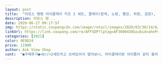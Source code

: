 ```yaml
---
layout: post 
title:  "아모스 탱탱 아이클레이 키즈 2 세트, 클레이(흰색, 노랑, 빨강, 파랑, 검정), 아이폼(형광핑크, 형광노랑, 형광연두)" 
description: 아모스 탱 ..
date: 2020-06-27 09:17:57 
img: https://static.coupangcdn.com/image/retail/images/2020/03/30/14/6/5390f440-8993-48e4-96be-62d1267d2aae.jpg 
linkUrl: https://link.coupang.com/re/AFFSDP?lptag=AF3600438&subid=ahnPublicAsk&pageKey=1407435617&itemId=2443276015&vendorItemId=70437013174&traceid=V0-113-0826c89c41009da3 
categories: [1021] 
color: 9E9D24 
price: 11900 
author: Ask View Shop 
cont:  "●구매후기●<br/>2세트라고 쓰여있어서 열어보니, 아이클레이랑 아이폼이 같이 들어있어서 2세트라고 한건가봐요.<br/><br/>6살 아이랑 클레이는 많이 해봤지만,<br/>추가후기<br/>가지고 놀기에 적당한 양, 적당한 구성.<br/> 요즘같이 코로나로 밖에 나가지 못하는 시기엔 집에서 클레이 만지작거리는게 가장 최고의 취미생활이죠! ㅋㅋ 어린이날이 있기도했고, 밖에 나가지 못하는 동생에게 선물로 줬습니다.<br/><br/>구성: 별 다섯 개<br/>그다음에 안내문보고 개구리를 만들어봤는데 점점 조금씩은 늘고잇다고 생각할래요<br/>그리고 아이폼은 잘늘어나는촉감은 아닌데 울퉁불퉁한게 촉감이 좋았습니다<br/>남은재료는 울 아가들 가지고 놀게 해주려고요!<br/>냄새가 심하지않고, 촉감은 풍선껍데기 같다고할까요?<br/>다이에 작은 세트로 파는걸 본적은 있는데,<br/>동생이링 같이 만든 클레이 작품도 올려둡니다.<br/> 도넛은 머핀만들려다가 실패해서ㅋㅋ 즉석에서 만들고 아이폼으로 장식했네요 아이폼이 형광이라 다른곳에 만들기도 좋을것같고, 같이 들어있는 부자재로 삔이나 스프링놀이 만들기도 좋겠어요!! 이곳저곳 남은 클레이 이용해서 만들어보겠습니다^^!<br/>또 구매할거 같아요<br/>마르고난걸 뜯으면 부스러기가 생기긴 하지만,<br/>마르기전 상태는 바닥에 흐르지도 않고, 내복에 붙어있지도 않네요.<br/><br/>만들려고 꺼내놓고 남은 재료는 동글동글 만들면 완전 탱탱공처럼 통통 잘튀어요<br/>매트하고잘늘어나는... <br/>그런??<br/>모양을 만들고 몇시간 지나니 단단하게 굳었어요!<br/>바닥에 떨어지는 거 없고, 손에 묻는것도 별로 없다는걸 보고<br/>박스에 재료만드는 재료,악세사리,안내문까지 잘 첨부되있고요 색만드는 비율과 방법이 적혀있어서 너무 유용햇어요!<br/>배송상태 좋습니다<br/>사진보시면 초록색을 만들기위해 노랑,파랑을 섞었는데 완전 잘섞여져서 감탄했습니다!<br/>설명서에 색 조합이 쓰여있어서 해보니,<br/>손에 끈적끈적 달라붙는게 없으니 어디서 해도 괜찮구요,<br/>아모스 탱탱 아이클레이 후기입니다<br/>아이들이 색을 섞어서 놀기전에 엄마가 먼저 놀아봤습니다ㅎㅎ<br/>아이즐 촉감놀이로도 너무좋은거같아요<br/>아이클레이 가지고 노느라 시간 가는줄 모르더라구요.<br/><br/>아이클레이는 처음이에요.<br/><br/>아이클레이의 대표적인 색이 될 수 있는 빨강, 노랑, 파랑, 하양, 검정색의 조합으로 다양한 색도 만들 수 있고.<br/> 아이폼도 세 개나 들어있어서 꾸미거나 포인트로 만들기에도 좋답니다! 다만 어린아이가 색을 조합하기엔 어려워보여서 옆에서 도와줘야해요.<br/><br/>안에 설명서와 함께 도구들도 들어있고, 도구는 모두 플라스틱이라 아이들이 만지기에도 안전해보입니다.<br/> 설명서가 친절한편은 아닌데 사진이 있어서 따라 만들다보면 금새 만들더라구요.<br/><br/>안전성: 별 네 개<br/>어린아이들이 가지고 놀기에도 좋고! 가족들이 모여서 놀기에도 좋은 아이클레이 세트로 즐거운 5월 가정의달 보내는것도 좋겠네요^^!<br/>온가족이 다같이 해도 재미있네요.<br/>ㅎㅎ<br/>요즘 색배합에 관심많은 6세한테 교육적으로도 좋고<br/>요즘은 옛날과 다르게 찰흙이 아니고 이렇게 고급지게 나오다니 놀랍네요ㅋㅋㅋㅋㅋ<br/>이런퀄리티재료로 이런결과가 나오다니 똥손이죠ㅋㅋㅋㅋ<br/>이번에 아이클레이 구매하면서 후기를 보니<br/>일반 클레이랑 다르게 색이 정말 잘 배합되어 나오더라구요<br/>입문용으로 좋은것 같아요.<br/><br/>자르기도구랑 찍는것까지 도구 4개가 같이 들어있어서<br/>작품 한두개 만들다보면 클레이가 부족해지는데 그럴땐 설명서에 있는 색 말고 본인이 원하는 색으로 만들어보라고 하니 또 금방 만들고 해요.<br/> 클레이는 단색으로도 저렴하게 판매하길래 추가주문을 해줘야하나 고민중입니다.<br/><br/>접착제가 필요없이 모양이 이렇게 굳어지니 신기하더라구요<br/>진작에 아이클레이에 입문할걸 그랬네요.<br/><br/>진짠가? 싶어 구매해봤는데, 진짜더라구요ㅋㅋ<br/>집에만 있어 심심해하던 아이가<br/>처음에 만든 딸기ㅋㅋㅋ<br/>추천합니다!!<br/>치울때마다 한숨이 나왔는데, 아이클레이는 부스러기가 거의 없네요.<br/><br/>클레이는 다하고나면 옷이며 바닥이며 난리라서<br/>클레이랑 비슷하겠지, 싶어 한번도 안샀었지요.<br/>.<br/><br/>특히 어린 아이들에게는 손을 움직이거나, 다양한걸 만져보는 감촉이 중요하니까요.<br/> 밖으로 나가고 싶어하는 동생에게 줬더니 하루종일 가지고 노느라 밖에 나가겠다는 말을 안합니다.<br/><br/>한통에 양은 얼마 안되지만, 아이가 이것저것 만들기에는 충분하구요, 다쓴 색이나 없는색은 추가로 구매하면 더 좋을것 같아요.<br/><br/>2세트라고 쓰여있어서 열어보니, 아이클레이랑 아이폼이 같이 들어있어서 2세트라고 한건가봐요.<br/><br/>6살 아이랑 클레이는 많이 해봤지만,<br/>추가후기<br/>가지고 놀기에 적당한 양, 적당한 구성.<br/> 요즘같이 코로나로 밖에 나가지 못하는 시기엔 집에서 클레이 만지작거리는게 가장 최고의 취미생활이죠! ㅋㅋ 어린이날이 있기도했고, 밖에 나가지 못하는 동생에게 선물로 줬습니다.<br/><br/>구성: 별 다섯 개<br/>그다음에 안내문보고 개구리를 만들어봤는데 점점 조금씩은 늘고잇다고 생각할래요<br/>그리고 아이폼은 잘늘어나는촉감은 아닌데 울퉁불퉁한게 촉감이 좋았습니다<br/>남은재료는 울 아가들 가지고 놀게 해주려고요!<br/>냄새가 심하지않고, 촉감은 풍선껍데기 같다고할까요?<br/>다이에 작은 세트로 파는걸 본적은 있는데,<br/>동생이링 같이 만든 클레이 작품도 올려둡니다.<br/> 도넛은 머핀만들려다가 실패해서ㅋㅋ 즉석에서 만들고 아이폼으로 장식했네요 아이폼이 형광이라 다른곳에 만들기도 좋을것같고, 같이 들어있는 부자재로 삔이나 스프링놀이 만들기도 좋겠어요!! 이곳저곳 남은 클레이 이용해서 만들어보겠습니다^^!<br/>또 구매할거 같아요<br/>마르고난걸 뜯으면 부스러기가 생기긴 하지만,<br/>마르기전 상태는 바닥에 흐르지도 않고, 내복에 붙어있지도 않네요.<br/><br/>만들려고 꺼내놓고 남은 재료는 동글동글 만들면 완전 탱탱공처럼 통통 잘튀어요<br/>매트하고잘늘어나는... <br/>그런??<br/>모양을 만들고 몇시간 지나니 단단하게 굳었어요!<br/>바닥에 떨어지는 거 없고, 손에 묻는것도 별로 없다는걸 보고<br/>박스에 재료만드는 재료,악세사리,안내문까지 잘 첨부되있고요 색만드는 비율과 방법이 적혀있어서 너무 유용햇어요!<br/>배송상태 좋습니다<br/>사진보시면 초록색을 만들기위해 노랑,파랑을 섞었는데 완전 잘섞여져서 감탄했습니다!<br/>설명서에 색 조합이 쓰여있어서 해보니,<br/>손에 끈적끈적 달라붙는게 없으니 어디서 해도 괜찮구요,<br/>아모스 탱탱 아이클레이 후기입니다<br/>아이들이 색을 섞어서 놀기전에 엄마가 먼저 놀아봤습니다ㅎㅎ<br/>아이즐 촉감놀이로도 너무좋은거같아요<br/>아이클레이 가지고 노느라 시간 가는줄 모르더라구요.<br/><br/>아이클레이는 처음이에요.<br/><br/>아이클레이의 대표적인 색이 될 수 있는 빨강, 노랑, 파랑, 하양, 검정색의 조합으로 다양한 색도 만들 수 있고.<br/> 아이폼도 세 개나 들어있어서 꾸미거나 포인트로 만들기에도 좋답니다! 다만 어린아이가 색을 조합하기엔 어려워보여서 옆에서 도와줘야해요.<br/><br/>안에 설명서와 함께 도구들도 들어있고, 도구는 모두 플라스틱이라 아이들이 만지기에도 안전해보입니다.<br/> 설명서가 친절한편은 아닌데 사진이 있어서 따라 만들다보면 금새 만들더라구요.<br/><br/>안전성: 별 네 개<br/>어린아이들이 가지고 놀기에도 좋고! 가족들이 모여서 놀기에도 좋은 아이클레이 세트로 즐거운 5월 가정의달 보내는것도 좋겠네요^^!<br/>온가족이 다같이 해도 재미있네요.<br/>ㅎㅎ<br/>요즘 색배합에 관심많은 6세한테 교육적으로도 좋고<br/>요즘은 옛날과 다르게 찰흙이 아니고 이렇게 고급지게 나오다니 놀랍네요ㅋㅋㅋㅋㅋ<br/>이런퀄리티재료로 이런결과가 나오다니 똥손이죠ㅋㅋㅋㅋ<br/>이번에 아이클레이 구매하면서 후기를 보니<br/>일반 클레이랑 다르게 색이 정말 잘 배합되어 나오더라구요<br/>입문용으로 좋은것 같아요.<br/><br/>자르기도구랑 찍는것까지 도구 4개가 같이 들어있어서<br/>작품 한두개 만들다보면 클레이가 부족해지는데 그럴땐 설명서에 있는 색 말고 본인이 원하는 색으로 만들어보라고 하니 또 금방 만들고 해요.<br/> 클레이는 단색으로도 저렴하게 판매하길래 추가주문을 해줘야하나 고민중입니다.<br/><br/>접착제가 필요없이 모양이 이렇게 굳어지니 신기하더라구요<br/>진작에 아이클레이에 입문할걸 그랬네요.<br/><br/>진짠가? 싶어 구매해봤는데, 진짜더라구요ㅋㅋ<br/>집에만 있어 심심해하던 아이가<br/>처음에 만든 딸기ㅋㅋㅋ<br/>추천합니다!!<br/>치울때마다 한숨이 나왔는데, 아이클레이는 부스러기가 거의 없네요.<br/><br/>클레이는 다하고나면 옷이며 바닥이며 난리라서<br/>클레이랑 비슷하겠지, 싶어 한번도 안샀었지요.<br/>.<br/><br/>특히 어린 아이들에게는 손을 움직이거나, 다양한걸 만져보는 감촉이 중요하니까요.<br/> 밖으로 나가고 싶어하는 동생에게 줬더니 하루종일 가지고 노느라 밖에 나가겠다는 말을 안합니다.<br/><br/>한통에 양은 얼마 안되지만, 아이가 이것저것 만들기에는 충분하구요, 다쓴 색이나 없는색은 추가로 구매하면 더 좋을것 같아요.<br/><br/>" 
---
```

